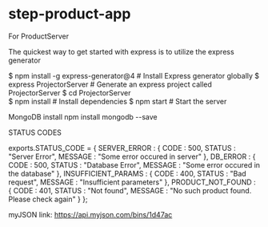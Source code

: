 # step-product-app

For ProductServer

The quickest way to get started with express is to utilize the express generator

$ npm install -g express-generator@4    # Install Express generator globally
$ express ProjectorServer               # Generate an express project called ProjectorServer
$ cd ProjectorServer        
$ npm install                           # Install dependencies
$ npm start                             # Start the server


MongoDB install
npm install mongodb --save




STATUS CODES

exports.STATUS_CODE = {
    SERVER_ERROR : {
        CODE : 500,
        STATUS : "Server Error",
        MESSAGE : "Some error occured in server"
    },
    DB_ERROR : {
        CODE : 500,
        STATUS : "Database Error",
        MESSAGE : "Some error occured in the database"
    },
    INSUFFICIENT_PARAMS : {
        CODE : 400,
        STATUS : "Bad request",
        MESSAGE : "Insufficient parameters"
    },
    PRODUCT_NOT_FOUND : {
        CODE : 401,
        STATUS : "Not found",
        MESSAGE : "No such product found. Please check again"
    }
};


myJSON link: https://api.myjson.com/bins/1d47ac
